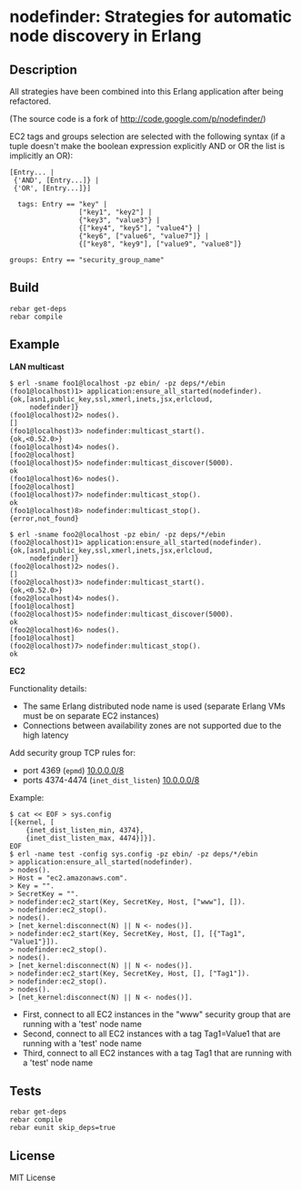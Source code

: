 nodefinder: Strategies for automatic node discovery in Erlang
=============================================================

Description
-----------

All strategies have been combined into this Erlang application after being
refactored.

(The source code is a fork of http://code.google.com/p/nodefinder/)

EC2 tags and groups selection are selected with the following syntax
(if a tuple doesn't make the boolean expression
 explicitly AND or OR the list is implicitly an OR):

    [Entry... |
     {'AND', [Entry...]} |
     {'OR', [Entry...]}]
     
      tags: Entry == "key" |
                     ["key1", "key2"] |
                     {"key3", "value3"} |
                     {["key4", "key5"], "value4"} |
                     {"key6", ["value6", "value7"]} |
                     {["key8", "key9"], ["value9", "value8"]}
     
    groups: Entry == "security_group_name"


Build
-----

    rebar get-deps
    rebar compile

Example
-------

**LAN multicast**

    $ erl -sname foo1@localhost -pz ebin/ -pz deps/*/ebin
    (foo1@localhost)1> application:ensure_all_started(nodefinder).
    {ok,[asn1,public_key,ssl,xmerl,inets,jsx,erlcloud,
         nodefinder]}
    (foo1@localhost)2> nodes(). 
    []
    (foo1@localhost)3> nodefinder:multicast_start().
    {ok,<0.52.0>}
    (foo1@localhost)4> nodes().
    [foo2@localhost]
    (foo1@localhost)5> nodefinder:multicast_discover(5000).
    ok
    (foo1@localhost)6> nodes().
    [foo2@localhost]
    (foo1@localhost)7> nodefinder:multicast_stop().
    ok
    (foo1@localhost)8> nodefinder:multicast_stop().
    {error,not_found}
    
    $ erl -sname foo2@localhost -pz ebin/ -pz deps/*/ebin
    (foo2@localhost)1> application:ensure_all_started(nodefinder).
    {ok,[asn1,public_key,ssl,xmerl,inets,jsx,erlcloud,
         nodefinder]}
    (foo2@localhost)2> nodes(). 
    []
    (foo2@localhost)3> nodefinder:multicast_start().
    {ok,<0.52.0>}
    (foo2@localhost)4> nodes().
    [foo1@localhost]
    (foo2@localhost)5> nodefinder:multicast_discover(5000).
    ok
    (foo2@localhost)6> nodes().
    [foo1@localhost]
    (foo2@localhost)7> nodefinder:multicast_stop().
    ok


**EC2**

Functionality details:

* The same Erlang distributed node name is used
  (separate Erlang VMs must be on separate EC2 instances)
* Connections between availability zones are not supported due to the
  high latency

Add security group TCP rules for:

* port 4369 (`epmd`) [10.0.0.0/8](http://docs.aws.amazon.com/AmazonVPC/latest/UserGuide/VPC_Subnets.html)
* ports 4374-4474 (`inet_dist_listen`) [10.0.0.0/8](http://docs.aws.amazon.com/AmazonVPC/latest/UserGuide/VPC_Subnets.html)

Example:

    $ cat << EOF > sys.config
    [{kernel, [
        {inet_dist_listen_min, 4374},
        {inet_dist_listen_max, 4474}]}].
    EOF
    $ erl -name test -config sys.config -pz ebin/ -pz deps/*/ebin
    > application:ensure_all_started(nodefinder).
    > nodes().
    > Host = "ec2.amazonaws.com".
    > Key = "".
    > SecretKey = "".
    > nodefinder:ec2_start(Key, SecretKey, Host, ["www"], []).
    > nodefinder:ec2_stop().
    > nodes().
    > [net_kernel:disconnect(N) || N <- nodes()].
    > nodefinder:ec2_start(Key, SecretKey, Host, [], [{"Tag1", "Value1"}]).
    > nodefinder:ec2_stop().
    > nodes().
    > [net_kernel:disconnect(N) || N <- nodes()].
    > nodefinder:ec2_start(Key, SecretKey, Host, [], ["Tag1"]).
    > nodefinder:ec2_stop().
    > nodes().
    > [net_kernel:disconnect(N) || N <- nodes()].
    

* First, connect to all EC2 instances in the "www" security group
  that are running with a 'test' node name
* Second, connect to all EC2 instances with a tag Tag1=Value1
  that are running with a 'test' node name
* Third, connect to all EC2 instances with a tag Tag1
  that are running with a 'test' node name

Tests
-----

    rebar get-deps
    rebar compile
    rebar eunit skip_deps=true

License
-------

MIT License

